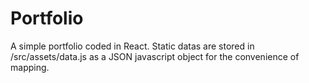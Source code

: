 # Portfolio

A simple portfolio coded in React. Static datas are stored in /src/assets/data.js as a JSON javascript object for the convenience of mapping.
